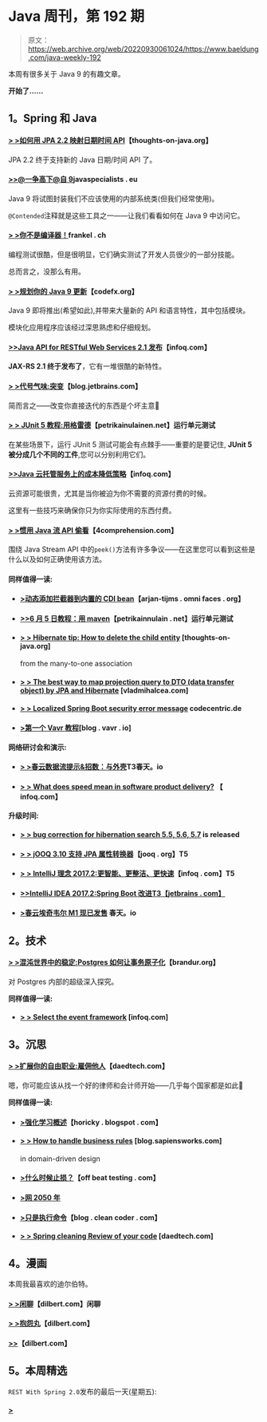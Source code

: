 # Java 周刊，第 192 期

> 原文：<https://web.archive.org/web/20220930061024/https://www.baeldung.com/java-weekly-192>

本周有很多关于 Java 9 的有趣文章。

**开始了……**

## 1。Spring 和 Java

#### [**> >如何用 JPA 2.2 映射日期时间 API**](https://web.archive.org/web/20220525140347/https://www.thoughts-on-java.org/map-date-time-api-jpa-2-2/)【thoughts-on-java.org】

JPA 2.2 终于支持新的 Java 日期/时间 API 了。

#### [**>>@一争高下@自 9**](https://web.archive.org/web/20220525140347/http://www.javaspecialists.eu/archive/Issue249.html)javaspecialists . eu

Java 9 将试图封装我们不应该使用的内部系统类(但我们经常使用)。

`@Contended`注释就是这些工具之一——让我们看看如何在 Java 9 中访问它。

#### [> >你不是编译器！](https://web.archive.org/web/20220525140347/https://blog.frankel.ch/you-not-compiler/#gsc.tab=0)frankel . ch

编程测试很酷，但是很明显，它们确实测试了开发人员很少的一部分技能。

总而言之，没那么有用。

#### [**> >规划你的 Java 9 更新**](https://web.archive.org/web/20220525140347/http://blog.codefx.org/java/planning-your-java-9-update/)【codefx.org】

Java 9 即将推出(希望如此),并带来大量新的 API 和语言特性，其中包括模块。

模块化应用程序应该经过深思熟虑和仔细规划。

#### [**>>Java API for RESTful Web Services 2.1 发布**](https://web.archive.org/web/20220525140347/https://www.infoq.com/news/2017/08/JAX-RS-2.1-released)【infoq.com】

**JAX-RS 2.1 终于发布了**，它有一堆很酷的新特性。

#### [**> >代号气味:突变**](https://web.archive.org/web/20220525140347/https://blog.jetbrains.com/idea/2017/08/code-smells-mutation/)【blog.jetbrains.com】

简而言之——改变你直接迭代的东西是个坏主意🙂

#### [**> > JUnit 5 教程:用格雷德**](https://web.archive.org/web/20220525140347/https://www.petrikainulainen.net/programming/testing/junit-5-tutorial-running-unit-tests-with-gradle/)【petrikainulainen.net】运行单元测试

在某些场景下，运行 JUnit 5 测试可能会有点棘手——重要的是要记住, **JUnit 5 被分成几个不同的工件**,您可以分别利用它们。

#### [**>>Java 云托管服务上的成本降低策略**](https://web.archive.org/web/20220525140347/https://www.infoq.com/articles/java-cloud-cost-reduction?utm_campaign=infoq_content&utm_source=infoq&utm_medium=feed&utm_term=Java)【infoq.com】

云资源可能很贵，尤其是当你被迫为你不需要的资源付费的时候。

这里有一些技巧来确保你只为你实际使用的东西付费。

#### [**> >惯用 Java 流 API 偷看**](https://web.archive.org/web/20220525140347/http://4comprehension.com/idiomatic-peeking/)【4comprehension.com】

围绕 Java Stream API 中的`peek()`方法有许多争议——在这里您可以看到这些是什么以及如何正确使用该方法。

#### 同样值得一读:

*   #### [**>动态添加拦截器到内置的 CDI bean**](https://web.archive.org/web/20220525140347/http://arjan-tijms.omnifaces.org/2017/08/dynamically-adding-interceptor-to-build.html)【arjan-tijms . omni faces . org】

*   #### [**>>6 月 5 日教程：用 maven**](https://web.archive.org/web/20220525140347/https://www.petrikainulainen.net/programming/testing/junit-5-tutorial-running-unit-tests-with-maven/)【petrikainnulain . net】运行单元测试

*   #### [**> > Hibernate tip: How to delete the child entity**](https://web.archive.org/web/20220525140347/https://www.thoughts-on-java.org/hibernate-tips-how-to-delete-child-entities/) [thoughts-on-java.org]

    from the many-to-one association
*   #### [**> > The best way to map projection query to DTO (data transfer object) by JPA and Hibernate**](https://web.archive.org/web/20220525140347/https://vladmihalcea.com/2017/08/29/the-best-way-to-map-a-projection-query-to-a-dto-with-jpa-and-hibernate/) [vladmihalcea.com]

*   #### [**> > Localized Spring Boot security error message**](https://web.archive.org/web/20220525140347/https://blog.codecentric.de/en/2017/08/localization-spring-security-error-messages-spring-boot/) codecentric.de

*   #### [**>第一个 Vavr 教程**](https://web.archive.org/web/20220525140347/http://blog.vavr.io/first-vavr-tutorial/)[blog . vavr . io]

**网络研讨会和演示:**

*   #### [> >春云数据流提示&招数：与外壳](https://web.archive.org/web/20220525140347/https://spring.io/blog/2017/08/29/spring-cloud-data-flow-tips-tricks-interacting-with-the-shell)T3春天。io

*   #### [**> > What does speed mean in software product delivery?**](https://web.archive.org/web/20220525140347/https://www.infoq.com/presentations/speed-software-delivery) 【 infoq.com】

**升级时间:**

*   #### [**> > bug correction for hibernation search 5.5, 5.6, 5.7**](https://web.archive.org/web/20220525140347/http://in.relation.to/2017/08/24/hibernate-search-5-5-8-and-5-6-3-and-5-7-2/) is released

*   #### [**> > jOOQ 3.10 支持 JPA 属性转换器**](https://web.archive.org/web/20220525140347/https://blog.jooq.org/2017/08/24/jooq-3-10-supports-jpa-attributeconverter/)【jooq . org】T5

*   #### [**> > IntelliJ 理念 2017.2:更智能、更整洁、更快速**](https://web.archive.org/web/20220525140347/https://www.infoq.com/news/2017/08/intellij-idea-2017.2?utm_campaign=infoq_content&utm_source=infoq&utm_medium=feed&utm_term=Java)【infoq . com】T5

*   #### [**>>IntelliJ IDEA 2017.2:Spring Boot 改进**T3【jetbrains . com】](https://web.archive.org/web/20220525140347/https://blog.jetbrains.com/idea/2017/08/intellij-idea-2017-2-spring-boot-improvements/)

*   #### [**>春云埃奇韦尔 M1 现已发售**](https://web.archive.org/web/20220525140347/https://spring.io/blog/2017/08/29/spring-cloud-edgware-m1-is-now-available) 春天。io

## 2。技术

#### [> >混沌世界中的稳定:Postgres 如何让事务原子化](https://web.archive.org/web/20220525140347/https://brandur.org/postgres-atomicity)【brandur.org】

对 Postgres 内部的超级深入探究。

**同样值得一读:**

*   #### [> > Select the event framework](https://web.archive.org/web/20220525140347/https://www.infoq.com/news/2017/08/selecting-event-architecture) [infoq.com]

## 3。沉思

#### [**> >扩展你的自由职业:雇佣他人**](https://web.archive.org/web/20220525140347/https://www.daedtech.com/scale-freelancing-hiring-others/)【daedtech.com】

嗯，你可能应该从找一个好的律师和会计师开始——几乎每个国家都是如此🙂

**同样值得一读:**

*   #### [>强化学习概述](https://web.archive.org/web/20220525140347/https://horicky.blogspot.com/2017/08/reinforcement-learning-overview.html)【horicky . blogspot . com】

*   #### [**> > How to handle business rules**](https://web.archive.org/web/20220525140347/http://blog.sapiensworks.com/post/2017/08/23/Handling-Business-Rules-DDD) [blog.sapiensworks.com]

    in domain-driven design
*   #### [**>什么时候止损？**](https://web.archive.org/web/20220525140347/https://offbeattesting.com/2017/08/24/when-do-you-cut-your-losses/)【off beat testing . com】

*   #### [**>网 2050 年**](https://web.archive.org/web/20220525140347/https://jacquesmattheij.com/the-web-in-2050)

*   #### [**>只是执行命令**](https://web.archive.org/web/20220525140347/http://blog.cleancoder.com/uncle-bob/2017/08/28/JustFollowingOders.html)【blog . clean coder . com】

*   #### [**> > Spring cleaning Review of your code**](https://web.archive.org/web/20220525140347/https://www.daedtech.com/spring-cleaning-code-review/) [daedtech.com]

## 4。漫画

本周我最喜欢的迪尔伯特。

#### [**> >闲聊**](https://web.archive.org/web/20220525140347/http://dilbert.com/strip/2013-03-05)【dilbert.com】闲聊

#### [> >抱怨丸](https://web.archive.org/web/20220525140347/http://dilbert.com/strip/2011-05-12)【dilbert.com】

#### [>>](https://web.archive.org/web/20220525140347/http://dilbert.com/strip/2013-04-26)【dilbert.com】

## 5。本周精选

`REST With Spring 2.0`发布的最后一天(星期五):

#### [>](/web/20220525140347/https://www.baeldung.com/rest-with-spring-course#master-class)